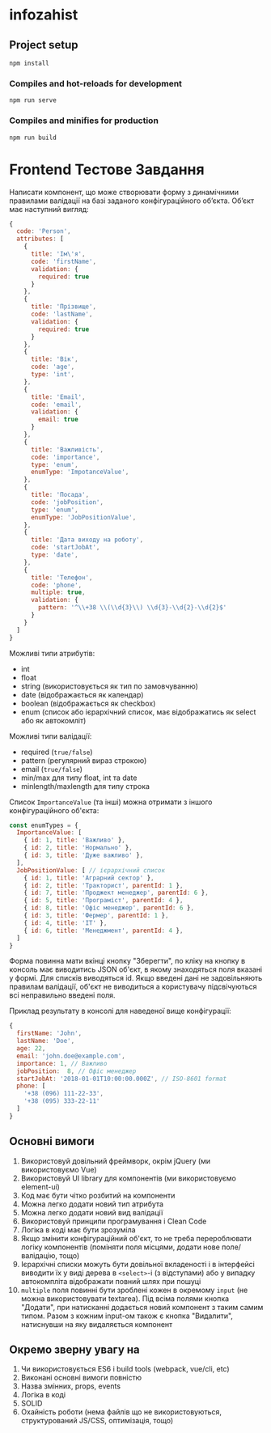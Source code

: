 # infozahist

## Project setup
```
npm install
```

### Compiles and hot-reloads for development
```
npm run serve
```

### Compiles and minifies for production
```
npm run build
```

# Frontend Тестове Завдання

Написати компонент, що може створювати форму з динамічними правилами валідації на базі заданого конфігураційного об’єкта.
Об’єкт має наступний вигляд:
  
```js
{
  code: 'Person',
  attributes: [
    {
      title: 'Ім\'я',
      code: 'firstName',
      validation: {
        required: true
      }
    },
    {
      title: 'Прізвище',
      code: 'lastName',
      validation: {
        required: true
      }
    },
    {
      title: 'Вік',
      code: 'age',
      type: 'int',
    },
    {
      title: 'Email',
      code: 'email',
      validation: {
        email: true
      }
    },
    {
      title: 'Важливість',
      code: 'importance',
      type: 'enum',
      enumType: 'ImpotanceValue',
    },
    {
      title: 'Посада',
      code: 'jobPosition',
      type: 'enum',
      enumType: 'JobPositionValue',
    },
    {
      title: 'Дата виходу на роботу',
      code: 'startJobAt',
      type: 'date',
    },
    {
      title: 'Телефон',
      code: 'phone',
      multiple: true,
      validation: {
        pattern: '^\\+38 \\(\\d{3}\\) \\d{3}-\\d{2}-\\d{2}$'
      }
    }
  ]
}
```

Можливі типи атрибутів:
* int
* float
* string (використовується як тип по замовчуванню)
* date (відображається як календар)
* boolean (відображається як checkbox)
* enum (список або ієрархічний список, має відображатись як select або як автокомліт)

Можливі типи валідації:
* required (`true/false`)
* pattern (регулярний вираз строкою)
* email (`true/false`)
* min/max для типу float, int та date
* minlength/maxlength для типу строка

Список `ImportanceValue` (та інші) можна отримати з іншого конфігураційного об'єкта:

```js
const enumTypes = {
  ImportanceValue: [
    { id: 1, title: 'Важливо' },
    { id: 2, title: 'Нормально' },
    { id: 3, title: 'Дуже важливо' },
  ],
  JobPositionValue: [ // ієрархічний список
    { id: 1, title: 'Аграрний сектор' },
    { id: 2, title: 'Тракторист', parentId: 1 },
    { id: 7, title: 'Проджект менеджер', parentId: 6 },
    { id: 5, title: 'Програміст', parentId: 4 },
    { id: 8, title: 'Офіс менеджер', parentId: 6 },    
    { id: 3, title: 'Фермер', parentId: 1 },
    { id: 4, title: 'IT' },
    { id: 6, title: 'Менеджмент', parentId: 4 },
  ]
}
```

Форма повинна мати вкінці кнопку "Зберегти", по кліку на кнопку в консоль має виводитись JSON об'єкт, в якому знаходяться поля вказані у формі. Для списків виводяться id.
Якщо введені дані не задовільняють правилам валідації, об'єкт не виводиться а користувачу підсвічуються всі неправильно введені поля.

Приклад результату в консолі для наведеної вище конфігурації:

```js
{
  firstName: 'John',
  lastName: 'Doe',
  age: 22,
  email: 'john.doe@example.com',
  importance: 1, // Важливо
  jobPosition:  8, // Офіс менеджер
  startJobAt: '2018-01-01T10:00:00.000Z', // ISO-8601 format
  phone: [
    '+38 (096) 111-22-33',
    '+38 (095) 333-22-11'
  ]
}
```

## Основні вимоги

1. Використовуй довільний фреймворк, окрім jQuery (ми використовуємо Vue)
2. Використовуй UI library для компонентів (ми використовуємо element-ui)
3. Код має бути чітко розбитий на компоненти
4. Можна легко додати новий тип атрибута
5. Можна легко додати новий вид валідації
5. Використовуй принципи програмування і Clean Code
6. Логіка в коді має бути зрозуміла
7. Якщо змінити конфігураційний об'єкт, то не треба перероблювати логіку компонентів (поміняти поля місцями, додати нове поле/валідацію, тощо)
8. Ієрархічні списки можуть бути довільної вкладеності і в інтерфейсі виводити їх у виді дерева в `<select>`-i (з відступами) або у випадку автокомпліта відображати повний шлях при пошуці
9. `multiple` поля повинні бути зроблені кожен в окремому `input` (не можна використовувати textarea). Під всіма полями кнопка "Додати", при натисканні додається новий компонент з таким самим типом. Разом з кожним input-ом також є кнопка "Видалити", натиснувши на яку видаляється компонент

## Окремо зверну увагу на

1. Чи використовується ES6 і build tools (webpack, vue/cli, etc)
2. Виконані основні вимоги повністю
3. Назва змінних, props, events
4. Логіка в коді
5. SOLID
6. Охайність роботи (нема файлів що не використовуються, структурований JS/CSS, оптимізація, тощо)

